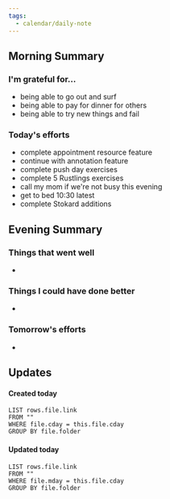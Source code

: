 ```yaml
---
tags:
  - calendar/daily-note
---
```


## Morning Summary

### I'm grateful for...

- being able to go out and surf
- being able to pay for dinner for others
- being able to try new things and fail

### Today's efforts

- complete appointment resource feature
- continue with annotation feature
- complete push day exercises
- complete 5 Rustlings exercises
- call my mom if we're not busy this evening
- get to bed 10:30 latest
- complete Stokard additions

## Evening Summary

### Things that went well

-

### Things I could have done better

-

### Tomorrow's efforts

-

## Updates

#### Created today

```dataview
LIST rows.file.link
FROM ""
WHERE file.cday = this.file.cday
GROUP BY file.folder
```

#### Updated today

```dataview
LIST rows.file.link
FROM ""
WHERE file.mday = this.file.cday
GROUP BY file.folder
```
